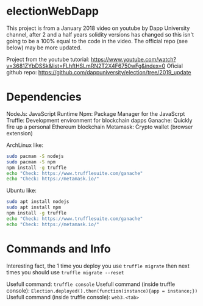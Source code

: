 # electionWebDapp

This project is from a January 2018 video on youtube by Dapp University channel, after 2 and a half years solidity versions has changed so this isn't going to be a 100% equal to the code in the video. The official repo (see below) may be more updated.

Project from the youtube tutorial: https://www.youtube.com/watch?v=3681ZYbDSSk&list=FLhftHSLmRN2T2X4F6750wFg&index=0
Oficial github repo: https://github.com/dappuniversity/election/tree/2019_update

# Dependencies

NodeJs: JavaScript Runtime
Npm: Package Manager for the JavaScrpt
Truffle: Development environment for blockchain dapps
Ganache: Quickly fire up a personal Ethereum blockchain 
Metamask: Crypto wallet (browser extension)

ArchLinux like:
```bash
sudo pacman -S nodejs
sudo pacman -S npm 
npm install -g truffle
echo "Check: https://www.trufflesuite.com/ganache"
echo "Check: https://metamask.io/"
```

Ubuntu like:
```bash
sudo apt install nodejs 
sudo apt install npm 
npm install -g truffle
echo "Check: https://www.trufflesuite.com/ganache"
echo "Check: https://metamask.io/"
```

# Commands and Info

Interesting fact, the 1 time you deploy you use `truffle migrate` then next times you should use `truffle migrate --reset`

Usefull command: `truffle console`
Usefull command (inside truffle console): `Election.deployed().then(function(instance){app = instance;})`
Usefull command (inside truffle console): `web3.<tab>`
